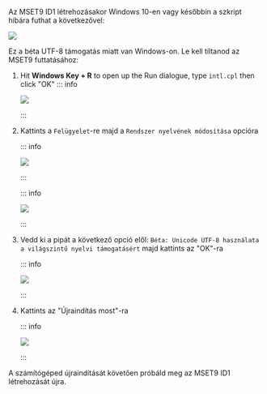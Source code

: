 Az MSET9 ID1 létrehozásakor Windows 10-en vagy későbbin a szkript hibára futhat a következővel:

![](/images/screenshots/troubleshooting/234.png)

Ez a béta UTF-8 támogatás miatt van Windows-on. Le kell tiltanod az MSET9 futtatásához:

1. Hit **Windows Key + R** to open up the Run dialogue, type `intl.cpl` then click "OK"
   ::: info

   ![](/images/screenshots/troubleshooting/234run.png)

   :::

2. Kattints a `Felügyelet`-re majd a `Rendszer nyelvének módosítása` opcióra

   ::: info

   ![](/images/screenshots/troubleshooting/234region.png)

   :::

   ::: info

   ![](/images/screenshots/troubleshooting/234administrative.png)

   :::

3. Vedd ki a pipát a következő opció elől: `Béta: Unicode UTF-8 használata a világszintű nyelvi támogatásért` majd kattints az "OK"-ra

   ::: info

   ![](/images/screenshots/troubleshooting/234locale.png)

   :::

4. Kattints az "Újraindítás most"-ra

   ::: info

   ![](/images/screenshots/troubleshooting/234restart.png)

   :::

A számítógéped újraindítását követően próbáld meg az MSET9 ID1 létrehozását újra.
